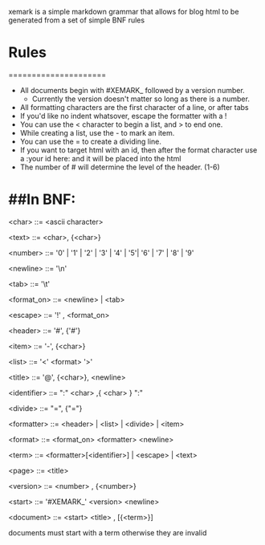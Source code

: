 
xemark is a simple markdown grammar that allows for blog html to be generated from a set of simple BNF rules


# Rules
=====================

- All documents begin with #XEMARK_ followed by a version number.
	- Currently the version doesn't matter so long as there is a number.
- All formatting characters are the first character of a line, or after tabs
- If you'd like no indent whatsover, escape the formatter with a !
- You can use the < character to begin a list, and > to end one.
- While creating a list, use the - to mark an item.
- You can use the = to create a dividing line.
- If you want to target html with an id, then after the format character use a :your id here: and it will be placed into the html
- The number of # will determine the level of the header. (1-6)


##In BNF:
======================

<p>
 &lt;char&gt; ::= &lt;ascii character&gt;</p>
<p>
 &lt;text&gt; ::= &lt;char&gt;, {&lt;char&gt;}</p>
<p>
 &lt;number&gt; ::= '0' | '1' | '2' | '3' | '4' | '5'| '6' | '7' | '8' | '9' </p>
<p>
 &lt;newline&gt; ::= '\n'</p>
<p>
 &lt;tab&gt; ::= '\t'</p>
<p>
 &lt;format_on&gt; ::= &lt;newline&gt; | &lt;tab&gt;</p>
<p>
 &lt;escape&gt; ::= '!' , &lt;format_on&gt;</p>
<p>
 &lt;header&gt; ::= '#', {'#'}</p>
<p>
 &lt;item&gt; ::= '-', {&lt;char&gt;}</p>
<p>
 &lt;list&gt; ::= '&lt;' &lt;format&gt; '&gt;'</p>
<p>
 &lt;title&gt; ::= '@', {&lt;char&gt;}, &lt;newline&gt;</p>
<p>
 &lt;identifier&gt; ::= ":" &lt;char&gt; ,{ &lt;char&gt; } ":"</p>
<p>
 &lt;divide&gt; ::= "=", {"="}</p>
<p>
 &lt;formatter&gt; ::= &lt;header&gt; | &lt;list&gt; |  &lt;divide&gt; | &lt;item&gt;</p>
<p>
 &lt;format&gt; ::= &lt;format_on&gt; &lt;formatter&gt; &lt;newline&gt;</p>
<p>
 &lt;term&gt; ::= &lt;formatter&gt;[&lt;identifier&gt;] | &lt;escape&gt; | &lt;text&gt;</p>
<p>
 &lt;page&gt; ::= &lt;title&gt; </p>
<p>
 &lt;version&gt; ::= &lt;number&gt; , {&lt;number&gt;}</p>
<p>
 &lt;start&gt; ::= '#XEMARK_' &lt;version&gt; &lt;newline&gt;</p>
<p>
 &lt;document&gt; ::= &lt;start&gt; &lt;title&gt; , [{&lt;term&gt;}]</p>
<p>
</p>



documents must start with a <start> term otherwise they are invalid

